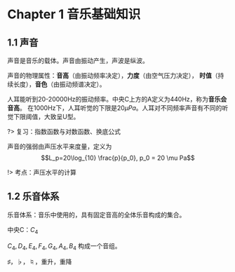 # Chapter 1 音乐基础知识

## 1.1 声音
声音是音乐的载体。声音由振动产生，声波是纵波。

声音的物理属性：**音高**（由振动频率决定），**力度**（由空气压力决定），
**时值**（持续长度），**音色**（由振动频谱决定）。

人耳能听到20-20000Hz的振动频率。中央C上方的A定义为440Hz，称为**音乐会音高**。
在1000Hz下，人耳听觉的下限是$20\mu Pa$。人耳对不同频率声音有不同的听觉下限阈值，大致呈U型。

?> 复习：指数函数与对数函数、换底公式

声音的强弱由声压水平来度量，定义为$$L_p=20\log_{10} \frac{p}{p_0}, p_0 = 20 \mu Pa$$

!> 考点：声压水平的计算

## 1.2 乐音体系
乐音体系：音乐中使用的，具有固定音高的全体乐音构成的集合。

中央C：$C_4$

$C_4, D_4, E_4, F_4, G_4, A_4, B_4$ 构成一个音组。

♯，♭，♮，重升，重降

